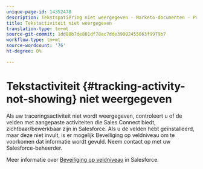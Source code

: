 ```yaml
---
unique-page-id: 14352478
description: Tekstspatiëring niet weergegeven - Marketo-documenten - Productdocumentatie
title: Tekstactiviteit niet weergegeven
translation-type: tm+mt
source-git-commit: 1dd80b7de801df78ac7dde39002455063f9979b7
workflow-type: tm+mt
source-wordcount: '76'
ht-degree: 0%

---
```



# Tekstactiviteit {#tracking-activity-not-showing} niet weergegeven

Als uw traceringsactiviteit niet wordt weergegeven, controleert u of de velden met aangepaste activiteiten die Sales Connect biedt, zichtbaar/bewerkbaar zijn in Salesforce. Als u de velden hebt geïnstalleerd, maar deze niet invult, is er mogelijk Beveiliging op veldniveau om te voorkomen dat informatie wordt gevuld. Neem contact op met uw Salesforce-beheerder.

Meer informatie over [Beveiliging op veldniveau](https://help.salesforce.com/articleView?id=admin_fls.htm&amp;type=5) in Salesforce.
